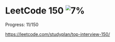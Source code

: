 # LeetCode 150 ![7%](https://progress-bar.dev/7)
Progress: 11/150 

https://leetcode.com/studyplan/top-interview-150/


